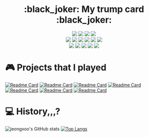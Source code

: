 
<h1 align="center"> :black_joker: My trump card :black_joker: </h1>

<p align = "center">
  <img src="https://img.shields.io/badge/Python-3776AB?style=flatsquare&logo=Python&logoColor=white"/></a> 
  <img src="https://img.shields.io/badge/C++-00599C?style=flatsquare&logo=C%2B%2B&logoColor=white"/></a>
  <img src="https://img.shields.io/badge/Csharp-239120?style=flatsquare&logo=Csharp&logoColor=white"/></a>
  <img src="https://img.shields.io/badge/C-A8B9CC?style=flatsquare&logo=C&logoColor=white"/></a>
    <br>
  <img src="https://img.shields.io/badge/Jupyter-F37626?style=flatsquare&logo=Jupyter&logoColor=white"/></a>
  <img src="https://img.shields.io/badge/Spark-E25A1C?style=flatsquare&logo=ApacheSpark&logoColor=white"/></a>
  <img src="https://img.shields.io/badge/Docker-2496ED?style=flatsquare&logo=Docker&logoColor=white"/></a>
  <img src="https://img.shields.io/badge/Tensorflow-FF6F00?style=flatsquare&logo=Tensorflow&logoColor=white"/></a>
  <img src="https://img.shields.io/badge/GoogleColab-F9AB00?style=flatsquare&logo=GoogleColab&logoColor=white"/></a>
  <img src="https://img.shields.io/badge/GoogleCloud-4285F4?style=flatsquare&logo=GoogleCloud&logoColor=white"/></a>
    <br>
  <img src="https://img.shields.io/badge/ElasticStack-005571?style=flatsquare&logo=ElasticStack&logoColor=white"/></a>
  <img src="https://img.shields.io/badge/Beats-004088?style=flatsquare&logo=Beats&logoColor=white"/></a>
  <img src="https://img.shields.io/badge/Logstash-FF9E0F?style=flatsquare&logo=Logstash&logoColor=white"/></a>
  <img src="https://img.shields.io/badge/ElasticSearch-31A8FF?style=flatsquare&logo=ElasticSearch&logoColor=white"/></a>
  <img src="https://img.shields.io/badge/Kibana-EF2D5E?style=flatsquare&logo=Kibana&logoColor=white"/></a>
</p>



# :video_game: Projects that I played

[![Readme Card](https://github-readme-stats.vercel.app/api/pin/?username=jeongxoo&repo=withData&theme=dark)](https://github.com/jeongxoo/withData)
[![Readme Card](https://github-readme-stats.vercel.app/api/pin/?username=jeongxoo&repo=gaziGazi&theme=dark)](https://github.com/jeongxoo/gaziGazi)
[![Readme Card](https://github-readme-stats.vercel.app/api/pin/?username=jeongxoo&repo=Oven&theme=dark)](https://github.com/jeongxoo/Oven)
[![Readme Card](https://github-readme-stats.vercel.app/api/pin/?username=jeongxoo&repo=Have_a_nice_day&theme=dark)](https://github.com/jeongxoo/Have_a_nice_day)
[![Readme Card](https://github-readme-stats.vercel.app/api/pin/?username=jeongxoo&repo=Jeongorithm&theme=dark)](https://github.com/jeongxoo/Jeongorithm)
[![Readme Card](https://github-readme-stats.vercel.app/api/pin/?username=jeongxoo&repo=Catch_Me_If_You_Can&theme=dark)](https://github.com/jeongxoo/Catch_Me_If_You_Can)
[![Readme Card](https://github-readme-stats.vercel.app/api/pin/?username=jeongxoo&repo=NumBot&theme=dark)](https://github.com/jeongxoo/NumBot)


# :computer: History,,,?
![jeongxoo's GitHub stats](https://github-readme-stats.vercel.app/api?username=jeongxoo&show_icons=true&theme=gotham)
[![Top Langs](https://github-readme-stats.vercel.app/api/top-langs/?username=jeongxoo&layout=compact&theme=dark)](https://github.com/jeongxoo/github-readme-stats)


<!--
**jeongxoo/jeongxoo** is a ✨ _special_ ✨ repository because its `README.md` (this file) appears on your GitHub profile.

Here are some ideas to get you started:
d
- 🔭 I’m currently working on ...
- 🌱 I’m currently learning ...
- 👯 I’m looking to collaborate on ...
- 🤔 I’m looking for help with ...
- 💬 Ask me about ...
- 📫 How to reach me: ...
- 😄 Pronouns: ...
- ⚡ Fun fact: ...
-->

